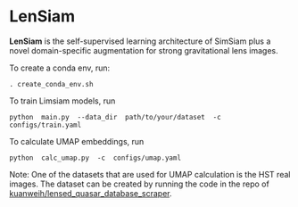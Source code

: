 # LenSiam
**LenSiam** is the self-supervised learning architecture of SimSiam plus a novel domain-specific augmentation for strong gravitational lens images. 


To create a conda env, run:  
```
. create_conda_env.sh
```


To train Limsiam models, run  
```
python  main.py  --data_dir  path/to/your/dataset  -c  configs/train.yaml
```


To calculate UMAP embeddings, run
```
python  calc_umap.py  -c  configs/umap.yaml
```


Note: One of the datasets that are used for UMAP calculation is the HST real images. The dataset can be created by running the code in the repo of [kuanweih/lensed_quasar_database_scraper](https://github.com/kuanweih/lensed_quasar_database_scraper).
